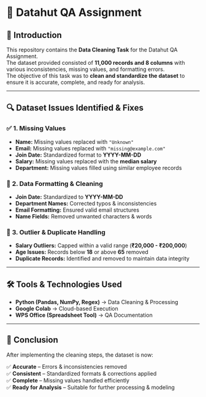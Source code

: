 # 📌 Datahut QA Assignment

## 📖 Introduction
This repository contains the **Data Cleaning Task** for the Datahut QA Assignment.  
The dataset provided consisted of **11,000 records and 8 columns** with various inconsistencies, missing values, and formatting errors.  
The objective of this task was to **clean and standardize the dataset** to ensure it is accurate, complete, and ready for analysis.

---

## 🔍 Dataset Issues Identified & Fixes
### ✅ **1. Missing Values**
- **Name:** Missing values replaced with `"Unknown"`
- **Email:** Missing values replaced with `"missing@example.com"`
- **Join Date:** Standardized format to **YYYY-MM-DD**
- **Salary:** Missing values replaced with the **median salary**
- **Department:** Missing values filled using similar employee records

### 📝 **2. Data Formatting & Cleaning**
- **Join Date:** Standardized to **YYYY-MM-DD**
- **Department Names:** Corrected typos & inconsistencies
- **Email Formatting:** Ensured valid email structures
- **Name Fields:** Removed unwanted characters & words

### 🚀 **3. Outlier & Duplicate Handling**
- **Salary Outliers:** Capped within a valid range (**₹20,000 - ₹200,000**)
- **Age Issues:** Records below **18** or above **65** removed
- **Duplicate Records:** Identified and removed to maintain data integrity

---

## 🛠 **Tools & Technologies Used**
- **Python (Pandas, NumPy, Regex)** → Data Cleaning & Processing
- **Google Colab** → Cloud-based Execution
- **WPS Office (Spreadsheet Tool)** → QA Documentation

---

## 🎯 Conclusion  

After implementing the cleaning steps, the dataset is now:  

✅ **Accurate** – Errors & inconsistencies removed  
✅ **Consistent** – Standardized formats & corrections applied  
✅ **Complete** – Missing values handled efficiently  
✅ **Ready for Analysis** – Suitable for further processing & modeling  

